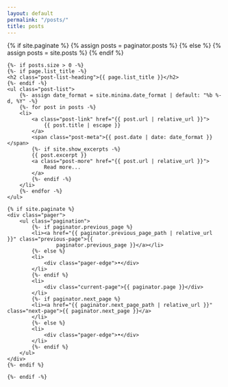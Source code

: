 ```yaml
---
layout: default
permalink: "/posts/"
title: posts
---
```

<div class="posts">
    {% if site.paginate %}
    {% assign posts = paginator.posts %}
    {% else %}
    {% assign posts = site.posts %}
    {% endif %}


    {%- if posts.size > 0 -%}
    {%- if page.list_title -%}
    <h2 class="post-list-heading">{{ page.list_title }}</h2>
    {%- endif -%}
    <ul class="post-list">
        {%- assign date_format = site.minima.date_format | default: "%b %-d, %Y" -%}
        {%- for post in posts -%}
        <li>
            <a class="post-link" href="{{ post.url | relative_url }}">
                {{ post.title | escape }}
            </a>
            <span class="post-meta">{{ post.date | date: date_format }}</span>
            {%- if site.show_excerpts -%}
            {{ post.excerpt }}
            <a class="post-more" href="{{ post.url | relative_url }}">
                Read more...
            </a>
            {%- endif -%}
        </li>
        {%- endfor -%}
    </ul>

    {% if site.paginate %}
    <div class="pager">
        <ul class="pagination">
            {%- if paginator.previous_page %}
            <li><a href="{{ paginator.previous_page_path | relative_url }}" class="previous-page">{{
                    paginator.previous_page }}</a></li>
            {%- else %}
            <li>
                <div class="pager-edge">•</div>
            </li>
            {%- endif %}
            <li>
                <div class="current-page">{{ paginator.page }}</div>
            </li>
            {%- if paginator.next_page %}
            <li><a href="{{ paginator.next_page_path | relative_url }}" class="next-page">{{ paginator.next_page }}</a>
            </li>
            {%- else %}
            <li>
                <div class="pager-edge">•</div>
            </li>
            {%- endif %}
        </ul>
    </div>
    {%- endif %}

    {%- endif -%}
</div>